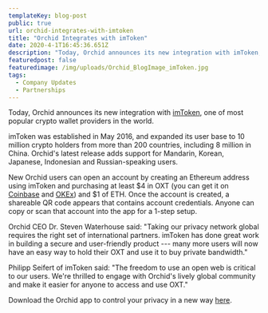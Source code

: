 ```yaml
---
templateKey: blog-post
public: true
url: orchid-integrates-with-imtoken
title: "Orchid Integrates with imToken"
date: 2020-4-1T16:45:36.651Z
description: "Today, Orchid announces its new integration with imToken, one of most popular crypto wallet providers in the world."
featuredpost: false
featuredimage: /img/uploads/Orchid_BlogImage_imToken.jpg
tags:
  - Company Updates
  - Partnerships
---
```

Today, Orchid announces its new integration with [imToken](http://token.im), one of most popular crypto wallet providers in the world.

imToken was established in May 2016, and expanded its user base to 10 million crypto holders from more than 200 countries, including 8 million in China. Orchid's latest release adds support for Mandarin, Korean, Japanese, Indonesian and Russian-speaking users.

New Orchid users can open an account by creating an Ethereum address using imToken and purchasing at least $4 in OXT (you can get it on [Coinbase](https://www.coinbase.com/price/orchid) and [OKEx](https://www.okex.com/)) and $1 of ETH. Once the account is created, a shareable QR code appears that contains account credentials. Anyone can copy or scan that account into the app for a 1-step setup.

Orchid CEO Dr. Steven Waterhouse said: "Taking our privacy network global requires the right set of international partners. imToken has done great work in building a secure and user-friendly product --- many more users will now have an easy way to hold their OXT and use it to buy private bandwidth."

Philipp Seifert of imToken said: "The freedom to use an open web is critical to our users. We're thrilled to engage with Orchid's lively global community and make it easier for anyone to access and use OXT."

Download the Orchid app to control your privacy in a new way [here](https://www.orchid.com/download).